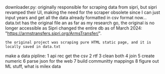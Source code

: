 downloader.py:
    originally responsible for scraping data from sipri, but sipri revamped their UI, making the need for the scraper obsolete since I can just input years and get all the data already formatted in csv format now... data.txt has the original file an as far as my research go, the original is no longer accessible as Sipri changed the entire db as of March 2024: "https://armstransfers.sipri.org/ArmsTransfer/".

    the original project was scraping pure HTML static page, and it is locally saved in data.txt


make a data pipline:
    1 api rec get the csv
    2 rtf 
    3 clean both
    4 join
    5 create numeric
    6 parse json for the web
    7 build communitty mappings
    8 figure out ML stuff, what is milex data